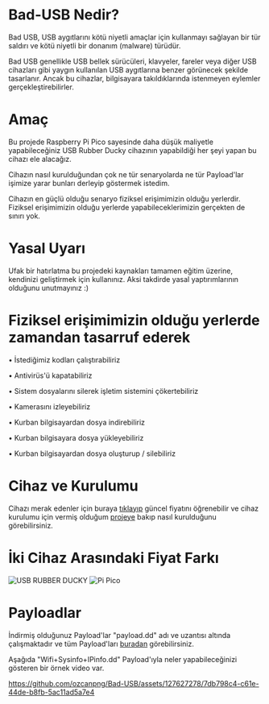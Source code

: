 # Bad-USB Nedir?
Bad USB, USB aygıtlarını kötü niyetli amaçlar için kullanmayı sağlayan bir tür saldırı ve kötü niyetli bir donanım (malware) türüdür.


Bad USB genellikle USB bellek sürücüleri, klavyeler, fareler veya diğer USB cihazları gibi yaygın kullanılan USB aygıtlarına benzer görünecek şekilde tasarlanır. Ancak bu cihazlar, bilgisayara takıldıklarında istenmeyen eylemler gerçekleştirebilirler.

# Amaç
Bu projede Raspberry Pi Pico sayesinde daha düşük maliyetle yapabileceğiniz USB Rubber Ducky cihazının yapabildiği her şeyi yapan bu cihazı ele alacağız.

Cihazın nasıl kurulduğundan çok ne tür senaryolarda ne tür Payload'lar işimize yarar bunları derleyip göstermek istedim. 

Cihazın en güçlü olduğu senaryo fiziksel erişimimizin olduğu yerlerdir. Fiziksel erişimimizin olduğu yerlerde yapabileceklerimizin gerçekten de sınırı yok. 

# Yasal Uyarı
Ufak bir hatırlatma bu projedeki kaynakları tamamen eğitim üzerine, kendinizi geliştirmek için kullanınız. Aksi takdirde yasal yaptırımlarının olduğunu unutmayınız :)

# Fiziksel erişimimizin olduğu yerlerde zamandan tasarruf ederek 

• İstediğimiz kodları çalıştırabiliriz 

• Antivirüs'ü kapatabiliriz 

• Sistem dosyalarını silerek işletim sistemini çökertebiliriz 

• Kamerasını izleyebiliriz 

• Kurban bilgisayardan dosya indirebiliriz 

• Kurban bilgisayara dosya yükleyebiliriz

• Kurban bilgisayardan dosya oluşturup / silebiliriz  

# Cihaz ve Kurulumu
Cihazı merak edenler için buraya [tıklayıp](https://www.amazon.com.tr/Raspberry-Pi-SC0915-Pico/dp/B09KVB8LVR/ref=asc_df_B09KVB8LVR/?tag=trshpngglede-21&linkCode=df0&hvadid=510499475756&hvpos=&hvnetw=g&hvrand=5826631902843730337&hvpone=&hvptwo=&hvqmt=&hvdev=c&hvdvcmdl=&hvlocint=&hvlocphy=9056808&hvtargid=pla-1596335753242&psc=1&mcid=b7261fa1640b3b5bbecaa0daa4137f37) güncel fiyatını öğrenebilir ve cihaz kurulumu için vermiş olduğum [projeye](https://github.com/ozcanpng/pico-ducky) bakıp nasıl kurulduğunu görebilirsiniz. 

# İki Cihaz Arasındaki Fiyat Farkı

![USB RUBBER DUCKY](https://github.com/ozcanpng/Bad-USB/assets/127627278/93bc2671-40d3-4ccc-bd46-62e5043c8fe6)
![Pi Pico](https://github.com/ozcanpng/Bad-USB/assets/127627278/3fee5aee-de29-492c-b4b6-2eab4af9a0e9)



# Payloadlar
İndirmiş olduğunuz Payload'lar "payload.dd" adı ve uzantısı altında çalışmaktadır ve tüm Payload'ları [buradan](https://github.com/ozcanpng/Bad-USB/tree/main/Payloads) görebilirsiniz.

Aşağıda "Wifi+Sysinfo+IPinfo.dd" Payload'ıyla neler yapabileceğinizi gösteren bir örnek video var.

https://github.com/ozcanpng/Bad-USB/assets/127627278/7db798c4-c61e-44de-b8fb-5ac11ad5a7e4








